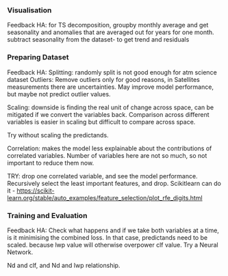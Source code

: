 
### Visualisation

Feedback HA:
for TS decomposition, groupby monthly average and  get seasonality and anomalies that are averaged out for years for one month. 
subtract seasonality from the dataset- to get trend and residuals


### Preparing Dataset

Feedback HA:
Splitting: randomly split is not good enough for atm science dataset
Outliers: Remove outliers only for good reasons, in Satellites measurements there are uncertainties.
May improve model performance, but maybe not predict outlier values.

Scaling: downside is finding the real unit of change across space, can be mitigated if we convert the variables back.
Comparison across different variables is easier in scaling but difficult to compare across space.

Try without scaling the predictands.

Correlation: makes the model less explainable about the contributions of correlated variables. 
Number of variables here are not so much, so not important to reduce them now.

TRY: drop one correlated variable, and see the model performance.
Recursively select the least important features, and drop. 
Scikitlearn can do it - https://scikit-learn.org/stable/auto_examples/feature_selection/plot_rfe_digits.html

### Training and Evaluation

Feedback HA:
Check what happens and if we take both variables at a time, is it minimising the combined loss. In that case, predictands need to be scaled. because lwp value will otherwise overpower clf value.
Try a Neural Network.

Nd and clf, and Nd and lwp relationship.